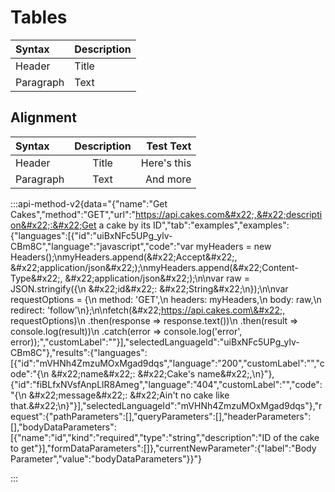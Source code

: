 # Tables

| Syntax    | Description |
| :-------- | :---------- |
| Header    | Title       |
| Paragraph | Text        |

## Alignment

| Syntax    | Description |   Test Text |
| :-------- | :---------: | ----------: |
| Header    |    Title    | Here's this |
| Paragraph |     Text    |    And more |

:::api-method-v2{data="{&#x22;name&#x22;:&#x22;Get Cakes&#x22;,&#x22;method&#x22;:&#x22;GET&#x22;,&#x22;url&#x22;:&#x22;https://api.cakes.com&#x22;,&#x22;description&#x22;:&#x22;Get a cake by its ID&#x22;,&#x22;tab&#x22;:&#x22;examples&#x22;,&#x22;examples&#x22;:{&#x22;languages&#x22;:[{&#x22;id&#x22;:&#x22;uiBxNFc5UPg_ylv-CBm8C&#x22;,&#x22;language&#x22;:&#x22;javascript&#x22;,&#x22;code&#x22;:&#x22;var myHeaders = new Headers();\nmyHeaders.append(\&#x22;Accept\&#x22;, \&#x22;application/json\&#x22;);\nmyHeaders.append(\&#x22;Content-Type\&#x22;, \&#x22;application/json\&#x22;);\n\nvar raw = JSON.stringify({\n   \&#x22;id\&#x22;: \&#x22;String\&#x22;\n});\n\nvar requestOptions = {\n   method: 'GET',\n   headers: myHeaders,\n   body: raw,\n   redirect: 'follow'\n};\n\nfetch(\&#x22;https://api.cakes.com\&#x22;, requestOptions)\n   .then(response => response.text())\n   .then(result => console.log(result))\n   .catch(error => console.log('error', error));&#x22;,&#x22;customLabel&#x22;:&#x22;&#x22;}],&#x22;selectedLanguageId&#x22;:&#x22;uiBxNFc5UPg_ylv-CBm8C&#x22;},&#x22;results&#x22;:{&#x22;languages&#x22;:[{&#x22;id&#x22;:&#x22;mVHNh4ZmzuMOxMgad9dqs&#x22;,&#x22;language&#x22;:&#x22;200&#x22;,&#x22;customLabel&#x22;:&#x22;&#x22;,&#x22;code&#x22;:&#x22;{\n  \&#x22;name\&#x22;: \&#x22;Cake's name\&#x22;,\n}&#x22;},{&#x22;id&#x22;:&#x22;fiBLfxNVsfAnpLlR8Ameg&#x22;,&#x22;language&#x22;:&#x22;404&#x22;,&#x22;customLabel&#x22;:&#x22;&#x22;,&#x22;code&#x22;:&#x22;{\n  \&#x22;message\&#x22;: \&#x22;Ain't no cake like that.\&#x22;\n}&#x22;}],&#x22;selectedLanguageId&#x22;:&#x22;mVHNh4ZmzuMOxMgad9dqs&#x22;},&#x22;request&#x22;:{&#x22;pathParameters&#x22;:[],&#x22;queryParameters&#x22;:[],&#x22;headerParameters&#x22;:[],&#x22;bodyDataParameters&#x22;:[{&#x22;name&#x22;:&#x22;id&#x22;,&#x22;kind&#x22;:&#x22;required&#x22;,&#x22;type&#x22;:&#x22;string&#x22;,&#x22;description&#x22;:&#x22;ID of the cake to get&#x22;}],&#x22;formDataParameters&#x22;:[]},&#x22;currentNewParameter&#x22;:{&#x22;label&#x22;:&#x22;Body Parameter&#x22;,&#x22;value&#x22;:&#x22;bodyDataParameters&#x22;}}"}

:::

